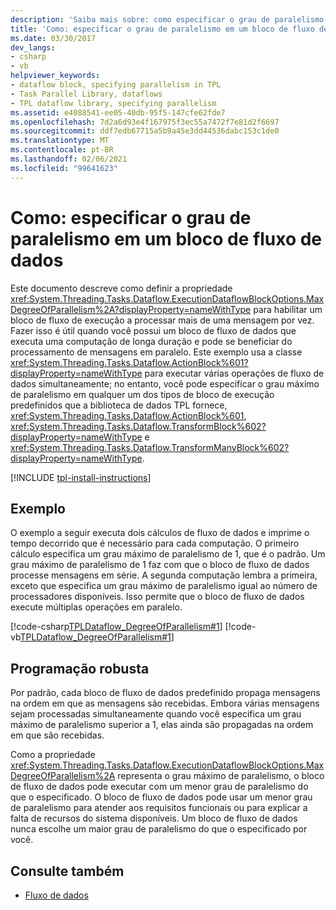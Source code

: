 ```yaml
---
description: 'Saiba mais sobre: como especificar o grau de paralelismo em um bloco de Dataflow'
title: 'Como: especificar o grau de paralelismo em um bloco de fluxo de dados'
ms.date: 03/30/2017
dev_langs:
- csharp
- vb
helpviewer_keywords:
- dataflow block, specifying parallelism in TPL
- Task Parallel Library, dataflows
- TPL dataflow library, specifying parallelism
ms.assetid: e4088541-ee05-40db-95f5-147cfe62fde7
ms.openlocfilehash: 7d2a6d93e4f167975f3ec55a7472f7e81d2f6697
ms.sourcegitcommit: ddf7edb67715a5b9a45e3dd44536dabc153c1de0
ms.translationtype: MT
ms.contentlocale: pt-BR
ms.lasthandoff: 02/06/2021
ms.locfileid: "99641623"
---
```

# <a name="how-to-specify-the-degree-of-parallelism-in-a-dataflow-block"></a>Como: especificar o grau de paralelismo em um bloco de fluxo de dados

Este documento descreve como definir a propriedade <xref:System.Threading.Tasks.Dataflow.ExecutionDataflowBlockOptions.MaxDegreeOfParallelism%2A?displayProperty=nameWithType> para habilitar um bloco de fluxo de execução a processar mais de uma mensagem por vez. Fazer isso é útil quando você possui um bloco de fluxo de dados que executa uma computação de longa duração e pode se beneficiar do processamento de mensagens em paralelo. Este exemplo usa a classe <xref:System.Threading.Tasks.Dataflow.ActionBlock%601?displayProperty=nameWithType> para executar várias operações de fluxo de dados simultaneamente; no entanto, você pode especificar o grau máximo de paralelismo em qualquer um dos tipos de bloco de execução predefinidos que a biblioteca de dados TPL fornece, <xref:System.Threading.Tasks.Dataflow.ActionBlock%601>, <xref:System.Threading.Tasks.Dataflow.TransformBlock%602?displayProperty=nameWithType> e <xref:System.Threading.Tasks.Dataflow.TransformManyBlock%602?displayProperty=nameWithType>.

[!INCLUDE [tpl-install-instructions](../../../includes/tpl-install-instructions.md)]

## <a name="example"></a>Exemplo  

 O exemplo a seguir executa dois cálculos de fluxo de dados e imprime o tempo decorrido que é necessário para cada computação. O primeiro cálculo especifica um grau máximo de paralelismo de 1, que é o padrão. Um grau máximo de paralelismo de 1 faz com que o bloco de fluxo de dados processe mensagens em série. A segunda computação lembra a primeira, exceto que especifica um grau máximo de paralelismo igual ao número de processadores disponíveis. Isso permite que o bloco de fluxo de dados execute múltiplas operações em paralelo.  
  
 [!code-csharp[TPLDataflow_DegreeOfParallelism#1](../../../samples/snippets/csharp/VS_Snippets_Misc/tpldataflow_degreeofparallelism/cs/dataflowdegreeofparallelism.cs#1)]
 [!code-vb[TPLDataflow_DegreeOfParallelism#1](../../../samples/snippets/visualbasic/VS_Snippets_Misc/tpldataflow_degreeofparallelism/vb/dataflowdegreeofparallelism.vb#1)]  
  
## <a name="robust-programming"></a>Programação robusta  

 Por padrão, cada bloco de fluxo de dados predefinido propaga mensagens na ordem em que as mensagens são recebidas.  Embora várias mensagens sejam processadas simultaneamente quando você especifica um grau máximo de paralelismo superior a 1, elas ainda são propagadas na ordem em que são recebidas.  
  
 Como a propriedade <xref:System.Threading.Tasks.Dataflow.ExecutionDataflowBlockOptions.MaxDegreeOfParallelism%2A> representa o grau máximo de paralelismo, o bloco de fluxo de dados pode executar com um menor grau de paralelismo do que o especificado. O bloco de fluxo de dados pode usar um menor grau de paralelismo para atender aos requisitos funcionais ou para explicar a falta de recursos do sistema disponíveis. Um bloco de fluxo de dados nunca escolhe um maior grau de paralelismo do que o especificado por você.  
  
## <a name="see-also"></a>Consulte também

- [Fluxo de dados](dataflow-task-parallel-library.md)
